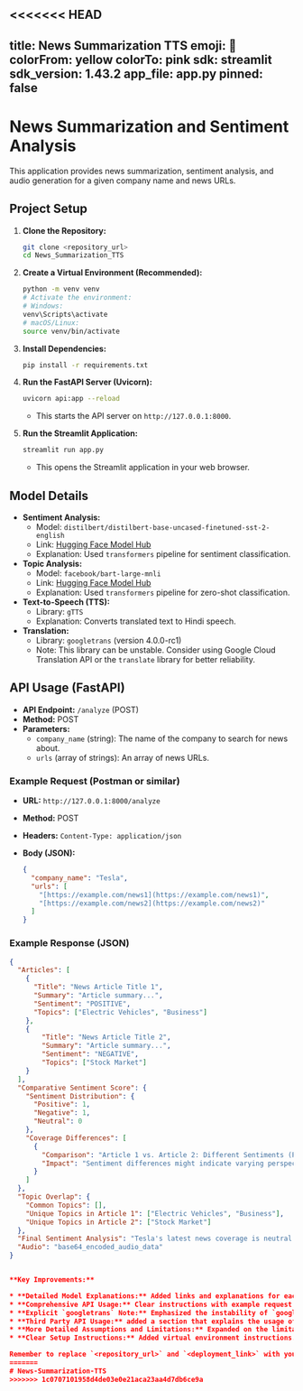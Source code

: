 <<<<<<< HEAD
---
title: News Summarization TTS
emoji: 🏃
colorFrom: yellow
colorTo: pink
sdk: streamlit
sdk_version: 1.43.2
app_file: app.py
pinned: false
---

# News Summarization and Sentiment Analysis

This application provides news summarization, sentiment analysis, and audio generation for a given company name and news URLs.

## Project Setup

1.  **Clone the Repository:**

    ```bash
    git clone <repository_url>
    cd News_Summarization_TTS
    ```

2.  **Create a Virtual Environment (Recommended):**

    ```bash
    python -m venv venv
    # Activate the environment:
    # Windows:
    venv\Scripts\activate
    # macOS/Linux:
    source venv/bin/activate
    ```

3.  **Install Dependencies:**

    ```bash
    pip install -r requirements.txt
    ```

4.  **Run the FastAPI Server (Uvicorn):**

    ```bash
    uvicorn api:app --reload
    ```

    * This starts the API server on `http://127.0.0.1:8000`.

5.  **Run the Streamlit Application:**

    ```bash
    streamlit run app.py
    ```

    * This opens the Streamlit application in your web browser.

## Model Details

* **Sentiment Analysis:**
    * Model: `distilbert/distilbert-base-uncased-finetuned-sst-2-english`
    * Link: [Hugging Face Model Hub](https://huggingface.co/distilbert/distilbert-base-uncased-finetuned-sst-2-english)
    * Explanation: Used `transformers` pipeline for sentiment classification.
* **Topic Analysis:**
    * Model: `facebook/bart-large-mnli`
    * Link: [Hugging Face Model Hub](https://huggingface.co/facebook/bart-large-mnli)
    * Explanation: Used `transformers` pipeline for zero-shot classification.
* **Text-to-Speech (TTS):**
    * Library: `gTTS`
    * Explanation: Converts translated text to Hindi speech.
* **Translation:**
    * Library: `googletrans` (version 4.0.0-rc1)
    * Note: This library can be unstable. Consider using Google Cloud Translation API or the `translate` library for better reliability.

## API Usage (FastAPI)

* **API Endpoint:** `/analyze` (POST)
* **Method:** POST
* **Parameters:**
    * `company_name` (string): The name of the company to search for news about.
    * `urls` (array of strings): An array of news URLs.

### Example Request (Postman or similar)

* **URL:** `http://127.0.0.1:8000/analyze`
* **Method:** POST
* **Headers:** `Content-Type: application/json`
* **Body (JSON):**

    ```json
    {
      "company_name": "Tesla",
      "urls": [
        "[https://example.com/news1](https://example.com/news1)",
        "[https://example.com/news2](https://example.com/news2)"
      ]
    }
    ```

### Example Response (JSON)

```json
{
  "Articles": [
    {
      "Title": "News Article Title 1",
      "Summary": "Article summary...",
      "Sentiment": "POSITIVE",
      "Topics": ["Electric Vehicles", "Business"]
    },
    {
        "Title": "News Article Title 2",
        "Summary": "Article summary...",
        "Sentiment": "NEGATIVE",
        "Topics": ["Stock Market"]
    }
  ],
  "Comparative Sentiment Score": {
    "Sentiment Distribution": {
      "Positive": 1,
      "Negative": 1,
      "Neutral": 0
    },
    "Coverage Differences": [
      {
        "Comparison": "Article 1 vs. Article 2: Different Sentiments (POSITIVE vs. NEGATIVE). No Common Topics. Articles focus on distinct aspects of the company. ",
        "Impact": "Sentiment differences might indicate varying perspectives on the company. Articles focus on distinct aspects of the company. "
      }
    ]
  },
  "Topic Overlap": {
    "Common Topics": [],
    "Unique Topics in Article 1": ["Electric Vehicles", "Business"],
    "Unique Topics in Article 2": ["Stock Market"]
  },
  "Final Sentiment Analysis": "Tesla's latest news coverage is neutral.",
  "Audio": "base64_encoded_audio_data"
}


**Key Improvements:**

* **Detailed Model Explanations:** Added links and explanations for each model.
* **Comprehensive API Usage:** Clear instructions with example request and response JSON.
* **Explicit `googletrans` Note:** Emphasized the instability of `googletrans` and suggested alternatives.
* **Third Party API Usage:** added a section that explains the usage of each third party api.
* **More Detailed Assumptions and Limitations:** Expanded on the limitations.
* **Clear Setup Instructions:** Added virtual environment instructions.

Remember to replace `<repository_url>` and `<deployment_link>` with your actual values.
=======
# News-Summarization-TTS
>>>>>>> 1c0707101958d4de03e0e21aca23aa4d7db6ce9a
